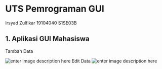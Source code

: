 # UTS Pemrograman GUI
Irsyad Zulfikar 19104040 S1SE03B

## 1. Aplikasi GUI Mahasiswa

Tambah Data

![enter image description here](https://i.ibb.co/48k9njz/uts-gui-1.png)
Edit Data
![enter image description here](https://i.ibb.co/48k9njz/uts-gui-2.png)
